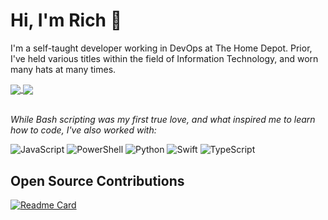 # Hi, I'm Rich 👋
I'm a self-taught developer working in DevOps at The Home Depot. Prior, I've held various titles within the field of Information Technology, and worn many hats at many times.

<a href="https://github.com/hudsononhere">
  <img align="center" src="https://github-readme-stats.vercel.app/api?username=hudsononhere&count_private=true&show_icons=true&theme=transparent&hide_border=true" />
</a>
<a href="https://github.com/HudsonOnHere?tab=repositories">
  <img align="center" src="https://github-readme-stats.vercel.app/api/top-langs/?username=hudsononhere&layout=compact&count_private=true&langs_count=10&theme=transparent&hide_border=true&card_width=350" />
</a>
<br><br>


*While Bash scripting was my first true love, and what inspired me to learn how to code, I've also worked with:*

![JavaScript](https://img.shields.io/badge/javascript-%23323330.svg?style=for-the-badge&logo=javascript&logoColor=%23F7DF1E) ![PowerShell](https://img.shields.io/badge/PowerShell-%235391FE.svg?style=for-the-badge&logo=powershell&logoColor=white) ![Python](https://img.shields.io/badge/python-3670A0?style=for-the-badge&logo=python&logoColor=ffdd54) ![Swift](https://img.shields.io/badge/swift-F54A2A?style=for-the-badge&logo=swift&logoColor=white) ![TypeScript](https://img.shields.io/badge/typescript-%23007ACC.svg?style=for-the-badge&logo=typescript&logoColor=white)

## Open Source Contributions
[![Readme Card](https://github-readme-stats.vercel.app/api/pin/?username=sundowndev&repo=phoneinfoga&theme=transparent&hide_border=true)](https://github.com/sundowndev/phoneinfoga/pull/1194)